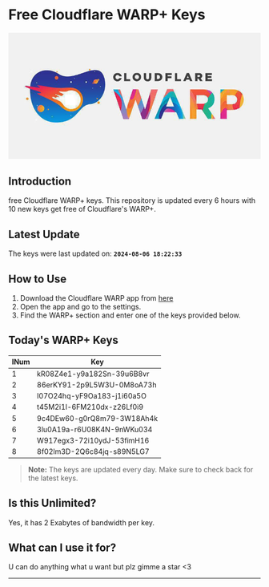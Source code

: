 
# Free Cloudflare WARP+ Keys

![Banner](asset/IMG_20240629_142710_129.jpg)

## Introduction

free Cloudflare WARP+ keys. This repository is updated every 6 hours with 10 new keys get free of Cloudflare's WARP+.

## Latest Update

The keys were last updated on: **`2024-08-06 18:22:33`**

## How to Use

1. Download the Cloudflare WARP app from [here](https://1.1.1.1/)
2. Open the app and go to the settings.
3. Find the WARP+ section and enter one of the keys provided below.

## Today's WARP+ Keys

| INum | Key |
|-------|-----|
| 1     | kR08Z4e1-y9a182Sn-39u6B8vr               |
| 2     | 86erKY91-2p9L5W3U-0M8oA73h               |
| 3     | I07O24hq-yF9Oa183-j1i60a5O               |
| 4     | t45M2i1l-6FM210dx-z26Lf0i9               |
| 5     | 9c4DEw60-g0rQ8m79-3W18Ah4k               |
| 6     | 3lu0A19a-r6U08K4N-9nWKu034               |
| 7     | W917egx3-72i10ydJ-53fimH16               |
| 8     | 8f02lm3D-2Q6c84jq-s89N5LG7               |


> **Note:** The keys are updated every day. Make sure to check back for the latest keys.

## Is this Unlimited?

Yes, it has 2 Exabytes of bandwidth per key.

## What can I use it for?
U can do anything what u want but plz gimme a star <3

---
